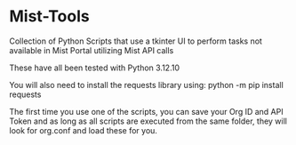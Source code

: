 # Mist-Tools
Collection of Python Scripts that use a tkinter UI to perform tasks not available in Mist Portal utilizing Mist API calls

These have all been tested with Python 3.12.10

You will also need to install the requests library using:
python -m pip install requests

The first time you use one of the scripts, you can save your Org ID and API Token and as long as all scripts are executed
from the same folder, they will look for org.conf and load these for you.
